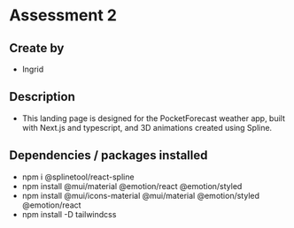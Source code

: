 # Assessment 2

## Create by
- Ingrid

## Description
- This landing page is designed for the PocketForecast weather app, built with Next.js and typescript, and 3D animations created using Spline.

## Dependencies / packages installed
- npm i @splinetool/react-spline
- npm install @mui/material @emotion/react @emotion/styled
- npm install @mui/icons-material @mui/material @emotion/styled @emotion/react
- npm install -D tailwindcss
